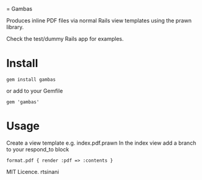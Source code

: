 = Gambas

Produces inline PDF files via normal Rails view templates using the prawn library.

Check the test/dummy Rails app for examples.


Install
==========

```shell
gem install gambas
```

or add to your Gemfile

```shell
gem 'gambas'
```

Usage
==========

Create a view template e.g. index.pdf.prawn
In the index view add a branch to your respond_to block

```shell
format.pdf { render :pdf => :contents }
```

MIT Licence. rtsinani